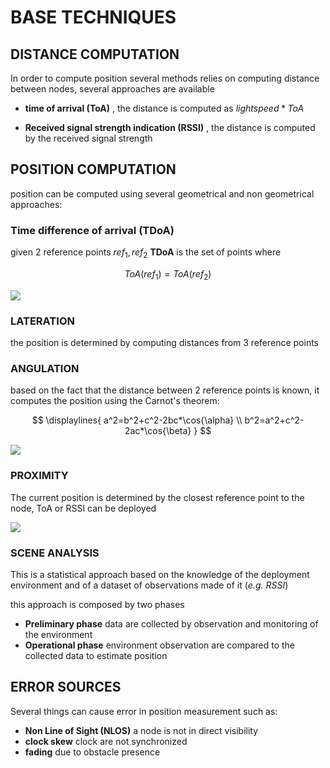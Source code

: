 # BASE TECHNIQUES

## DISTANCE COMPUTATION

In order to compute position several methods relies on computing distance between nodes, several approaches are available

- **time of arrival (ToA)** , the distance is computed as $lightspeed*ToA$

- **Received signal strength indication (RSSI)** , the distance is computed by the received signal strength

## POSITION COMPUTATION

position can be computed using several geometrical and non geometrical approaches:

### Time difference of arrival (TDoA)

given 2 reference points $ref_1,ref_2$ **TDoA** is the set of points where

$$ToA(ref_1)=ToA(ref_2)$$

![](Pasted%20image%2020240608180440.png)

### LATERATION 

the position is determined by computing distances from 3 reference points

### ANGULATION 

based on the fact that the distance between 2 reference points is known, it computes the position using the Carnot's theorem:

$$
\displaylines{
a^2=b^2+c^2-2bc*\cos{\alpha} \\
b^2=a^2+c^2-2ac*\cos{\beta}
}
$$

![](Pasted%20image%2020240608180918.png)

### PROXIMITY

The current position is determined by the closest reference point to the node, ToA or RSSI can be deployed 

![](Pasted%20image%2020240608181056.png)

### SCENE ANALYSIS

This is a statistical approach based on the knowledge of the deployment environment and of a dataset of observations made of it (*e.g. RSSI*) 

this approach is composed by two phases

- **Preliminary phase** data are collected by observation and monitoring of the environment
- **Operational phase** environment observation are  compared to the collected data to estimate position

## ERROR SOURCES

Several things can cause error in position measurement such as:

- **Non Line of Sight (NLOS)** a node is not in direct visibility
- **clock skew**  clock are not synchronized
- **fading** due to obstacle presence
